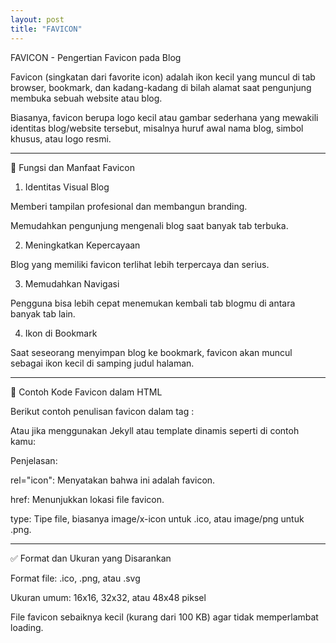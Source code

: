 ```yaml
---
layout: post
title: "FAVICON"
---
```


FAVICON - Pengertian Favicon pada Blog

Favicon (singkatan dari favorite icon) adalah ikon kecil yang muncul di tab browser, bookmark, dan kadang-kadang di bilah alamat saat pengunjung membuka sebuah website atau blog.

Biasanya, favicon berupa logo kecil atau gambar sederhana yang mewakili identitas blog/website tersebut, misalnya huruf awal nama blog, simbol khusus, atau logo resmi.


---

📌 Fungsi dan Manfaat Favicon

1. Identitas Visual Blog

Memberi tampilan profesional dan membangun branding.

Memudahkan pengunjung mengenali blog saat banyak tab terbuka.



2. Meningkatkan Kepercayaan

Blog yang memiliki favicon terlihat lebih terpercaya dan serius.



3. Memudahkan Navigasi

Pengguna bisa lebih cepat menemukan kembali tab blogmu di antara banyak tab lain.



4. Ikon di Bookmark

Saat seseorang menyimpan blog ke bookmark, favicon akan muncul sebagai ikon kecil di samping judul halaman.





---

🧾 Contoh Kode Favicon dalam HTML

Berikut contoh penulisan favicon dalam tag <head>:

<link rel="icon" href="/assets/images/favicon.ico" type="image/x-icon">

Atau jika menggunakan Jekyll atau template dinamis seperti di contoh kamu:

<link rel="icon" href="{{ site.baseurl }}/assets/images/favicon.ico">

Penjelasan:

rel="icon": Menyatakan bahwa ini adalah favicon.

href: Menunjukkan lokasi file favicon.

type: Tipe file, biasanya image/x-icon untuk .ico, atau image/png untuk .png.



---

✅ Format dan Ukuran yang Disarankan

Format file: .ico, .png, atau .svg

Ukuran umum: 16x16, 32x32, atau 48x48 piksel

File favicon sebaiknya kecil (kurang dari 100 KB) agar tidak memperlambat loading.



